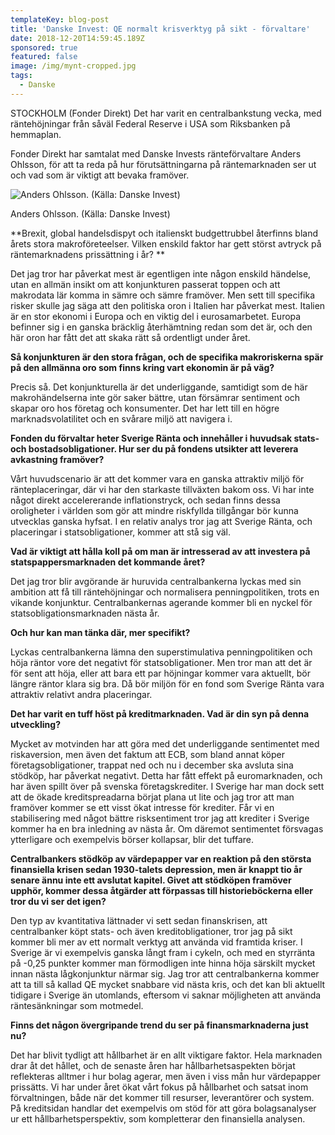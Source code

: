 ```yaml
---
templateKey: blog-post
title: 'Danske Invest: QE normalt krisverktyg på sikt - förvaltare'
date: 2018-12-20T14:59:45.189Z
sponsored: true
featured: false
image: /img/mynt-cropped.jpg
tags:
  - Danske
---
```

STOCKHOLM (Fonder Direkt) Det har varit en centralbankstung vecka, med räntehöjningar från såväl Federal Reserve i USA som Riksbanken på hemmaplan.

Fonder Direkt har samtalat med Danske Invests ränteförvaltare Anders Ohlsson, för att ta reda på hur förutsättningarna på räntemarknaden ser ut och vad som är viktigt att bevaka framöver.

![Anders Ohlsson. (Källa: Danske Invest)](/img/anders.png)

<span class="image-caption">Anders Ohlsson. (Källa: Danske Invest)</span>

**Brexit, global handelsdispyt och italienskt budgettrubbel återfinns bland årets stora makroföreteelser. Vilken enskild faktor har gett störst avtryck på räntemarknadens prissättning i år?
**

Det jag tror har påverkat mest är egentligen inte någon enskild händelse, utan en allmän insikt om att konjunkturen passerat toppen och att makrodata lär komma in sämre och sämre framöver. Men sett till specifika risker skulle jag säga att den politiska oron i Italien har påverkat mest. Italien är en stor ekonomi i Europa och en viktig del i eurosamarbetet. Europa befinner sig i en ganska bräcklig återhämtning redan som det är, och den här oron har fått det att skaka rätt så ordentligt under året.

**Så konjunkturen är den stora frågan, och de specifika makroriskerna spär på den allmänna oro som finns kring vart ekonomin är på väg?**

Precis så. Det konjunkturella är det underliggande, samtidigt som de här makrohändelserna inte gör saker bättre, utan försämrar sentiment och skapar oro hos företag och konsumenter. Det har lett till en högre marknadsvolatilitet och en svårare miljö att navigera i.

**Fonden du förvaltar heter Sverige Ränta och innehåller i huvudsak stats- och bostadsobligationer. Hur ser du på fondens utsikter att leverera avkastning framöver?**

Vårt huvudscenario är att det kommer vara en ganska attraktiv miljö för ränteplaceringar, där vi har den starkaste tillväxten bakom oss. Vi har inte något direkt accelererande inflationstryck, och sedan finns dessa oroligheter i världen som gör att mindre riskfyllda tillgångar bör kunna utvecklas ganska hyfsat. I en relativ analys tror jag att Sverige Ränta, och placeringar i statsobligationer, kommer att stå sig väl.

**Vad är viktigt att hålla koll på om man är intresserad av att investera på statspappersmarknaden det kommande året?**

Det jag tror blir avgörande är huruvida centralbankerna lyckas med sin ambition att få till räntehöjningar och normalisera penningpolitiken, trots en vikande konjunktur. Centralbankernas agerande kommer bli en nyckel för statsobligationsmarknaden nästa år.

**Och hur kan man tänka där, mer specifikt?**

Lyckas centralbankerna lämna den superstimulativa penningpolitiken och höja räntor vore det negativt för statsobligationer. Men tror man att det är för sent att höja, eller att bara ett par höjningar kommer vara aktuellt, bör längre räntor klara sig bra. Då bör miljön för en fond som Sverige Ränta vara attraktiv relativt andra placeringar.

**Det har varit en tuff höst på kreditmarknaden. Vad är din syn på denna utveckling?**

Mycket av motvinden har att göra med det underliggande sentimentet med riskaversion, men även det faktum att ECB, som bland annat köper företagsobligationer, trappat ned och nu i december ska avsluta sina stödköp, har påverkat negativt. Detta har fått effekt på euromarknaden, och har även spillt över på svenska företagskrediter. I Sverige har man dock sett att de ökade kreditspreadarna börjat plana ut lite och jag tror att man framöver kommer se ett visst ökat intresse för krediter. Får vi en stabilisering med något bättre risksentiment tror jag att krediter i Sverige kommer ha en bra inledning av nästa år. Om däremot sentimentet försvagas ytterligare och exempelvis börser kollapsar, blir det tuffare.

**Centralbankers stödköp av värdepapper var en reaktion på den största finansiella krisen sedan 1930-talets depression, men är knappt tio år senare ännu inte ett avslutat kapitel. Givet att stödköpen framöver upphör, kommer dessa åtgärder att förpassas till historieböckerna eller tror du vi ser det igen?**

Den typ av kvantitativa lättnader vi sett sedan finanskrisen, att centralbanker köpt stats- och även kreditobligationer, tror jag på sikt kommer bli mer av ett normalt verktyg att använda vid framtida kriser. I Sverige är vi exempelvis ganska långt fram i cykeln, och med en styrränta på -0,25 punkter kommer man förmodligen inte hinna höja särskilt mycket innan nästa lågkonjunktur närmar sig. Jag tror att centralbankerna kommer att ta till så kallad QE mycket snabbare vid nästa kris, och det kan bli aktuellt tidigare i Sverige än utomlands, eftersom vi saknar möjligheten att använda räntesänkningar som motmedel.

**Finns det någon övergripande trend du ser på finansmarknaderna just nu?**

Det har blivit tydligt att hållbarhet är en allt viktigare faktor. Hela marknaden drar åt det hållet, och de senaste åren har hållbarhetsaspekten börjat reflekteras alltmer i hur bolag agerar, men även i viss mån hur värdepapper prissätts. Vi har under året ökat vårt fokus på hållbarhet och satsat inom förvaltningen, både när det kommer till resurser, leverantörer och system. På kreditsidan handlar det exempelvis om stöd för att göra bolagsanalyser ur ett hållbarhetsperspektiv, som kompletterar den finansiella analysen.

![]()
